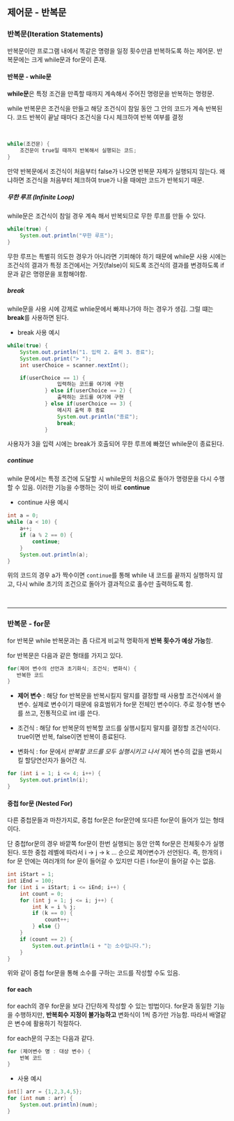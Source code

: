 ## 제어문 - 반복문

### 반복문(Iteration Statements)

반복문이란 프로그램 내에서 똑같은 명령을 일정 횟수만큼 반복하도록 하는 제어문. 반복문에는 크게 while문과 for문이 존재.

#### 반복문 - while문

**while문**은 특정 조건을 만족할 때까지 계속해서 주어진 명령문을 반복하는 명령문.

while 반복문은 조건식을 만들고 해당 조건식이 참일 동안 그 안의 코드가 계속 반복된다. 코드 반복이 끝날 때마다 조건식을 다시 체크하여 반복 여부를 결정

<br>

```java
while(조건문) {
    조건문이 true일 때까지 반복해서 실행되는 코드;
}
```

만약 반복문에서 조건식이 처음부터 false가 나오면 반복문 자체가 실행되지 않는다. 왜냐하면 조건식을 처음부터 체크하여 true가 나올 때에만 코드가 반복되기 때문.

##### 무한 루프 (Infinite Loop)

while문은 조건식이 참일 경우 계속 해서 반복되므로 무한 루프를 만들 수 있다.

```java
while(true) {
    System.out.println("무한 루프");
}

```

무한 루프는 특별히 의도한 경우가 아니라면 기피해야 하기 때문에 while문 사용 시에는 조건식의 결과가 특정 조건에서는 거짓(false)이 되도록 조건식의 결과를 변경하도록 if문과 같은 명령문을 포함해야함.

##### break

while문을 사용 시에 강제로 whlie문에서 빠져나가야 하는 경우가 생김. 그럴 떄는 **break**를 사용하면 된다.

- break 사용 예시

```java
while(true) {
    System.out.println("1. 입력 2. 출력 3. 종료");
    System.out.print("> ");
    int userChoice = scanner.nextInt();

    if(userChoice == 1) {
                입력하는 코드를 여기에 구헌
            } else if(userChoice == 2) {
                출력하는 코드를 여기에 구현
            } else if(userChoice == 3) {
                메시지 출력 후 종료
                System.out.println("종료");
                break;
            }

```

사용자가 3을 입력 시에는 break가 호출되어 무한 루프에 빠졌던 while문이 종료된다.

##### continue

while 문에서는 특정 조건에 도달할 시 while문의 처음으로 돌아가 명령문을 다시 수행할 수 있음. 이러한 기능을 수행하는 것이 바로 **continue**

- continue 사용 예시

```java
int a = 0;
while (a < 10) {
    a++;
    if (a % 2 == 0) {
        continue;
    }
    System.out.println(a);
}
```

위의 코드의 경우 a가 짝수이면 `continue`를 통해 while 내 코드를 끝까지 실행하지 않고, 다시 while 초기의 조건으로 돌아가 결과적으로 홀수만 출력하도록 함.

<br>

---

### 반복문 - for문

for 반복문 while 반복문과는 좀 다르게 비교적 명확하게 **반복 횟수가 예상 가능**함.

for 반복문은 다음과 같은 형태를 가지고 있다.

```java
for(제어 변수의 선언과 초기화식; 조건식; 변화식) {
   반복한 코드
}
```

- **제어 변수** : 해당 for 반복문을 반복시킬지 말지를 결정할 때 사용할 조건식에서 쓸 변수. 실제로 변수이기 때문에 유효범위가 for문 전체인 변수이다. 주로 정수형 변수를 쓰고, 전통적으로 int i를 쓴다.

- 조건식 : 해당 for 반복문의 반복할 코드를 실행시킬지 말지를 결정할 조건식이다. true이면 반복, false이면 반복이 종료된다.

- 변화식 : for 문에서 _반복할 코드를 모두 실행시키고 나서_ 제어 변수의 값을 변화시킬 할당연산자가 들어간 식.

```java
for (int i = 1; i <= 4; i++) {
    System.out.println(i);
}
```

#### 중첩 for문 (Nested For)

다른 중첩문들과 마찬가지로, 중첩 for문은 for문안에 또다른 for문이 들어가 있는 형태이다.

단 중첩for문의 경우 바깥쪽 for문이 한번 실행되는 동안 안쪽 for문은 전체횟수가 실행된다.
또한 중첩 레벨에 따라서 i -> j -> k ... 순으로 제어변수가 선언된다. 즉, 한개의 i for 문 안에는 여러개의 for 문이 들어갈 수 있지만 다른 i for문이 들어갈 수는 없음.

```java
int iStart = 1;
int iEnd = 100;
for (int i = iStart; i <= iEnd; i++) {
    int count = 0;
    for (int j = 1; j <= i; j++) {
        int k = i % j;
        if (k == 0) {
            count++;
        } else {}
    }
    if (count == 2) {
        System.out.println(i + "는 소수입니다.");
    }
}
```

위와 같이 중첩 for문을 통해 소수를 구하는 코드를 작성할 수도 있음.

#### for each

for each의 경우 for문을 보다 간단하게 작성할 수 있는 방법이다. for문과 동일한 기능을 수행하지만, **반복회수 지정이 불가능하고** 변화식이 1씩 증가만 가능함. 따라서 배열같은 변수에 활용하기 적절하다.

for each문의 구조는 다음과 같다.

```java
for (제어변수 명 : 대상 변수) {
    반복 코드
}
```

- 사용 예시

```java
int[] arr = {1,2,3,4,5};
for (int num : arr) {
    System.out.println)(num);
}
```
